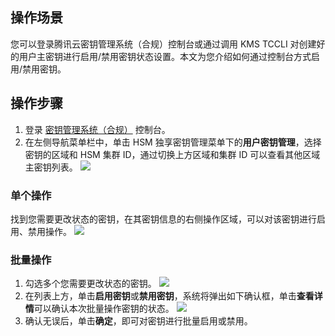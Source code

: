 
## 操作场景
您可以登录腾讯云密钥管理系统（合规）控制台或通过调用 KMS TCCLI 对创建好的用户主密钥进行启用/禁用密钥状态设置。本文为您介绍如何通过控制台方式启用/禁用密钥。

## 操作步骤
1. 登录 [密钥管理系统（合规）](https://console.cloud.tencent.com/kms2) 控制台。
2. 在左侧导航菜单栏中，单击 HSM 独享密钥管理菜单下的**用户密钥管理**，选择密钥的区域和 HSM 集群 ID，通过切换上方区域和集群 ID 可以查看其他区域主密钥列表。
![](https://qcloudimg.tencent-cloud.cn/raw/c6af8016a3daa928cafb01b50cdbcfe1.png)

### 单个操作
找到您需要更改状态的密钥，在其密钥信息的右侧操作区域，可以对该密钥进行启用、禁用操作。
   ![](https://qcloudimg.tencent-cloud.cn/raw/6dbc37092aafb62202fad4ae3d7ca381.png)

### 批量操作
1. 勾选多个您需要更改状态的密钥。
   ![](https://qcloudimg.tencent-cloud.cn/raw/6a22b53f151bef280d878565088468ec.png)
3. 在列表上方，单击**启用密钥**或**禁用密钥**，系统将弹出如下确认框，单击**查看详情**可以确认本次批量操作密钥的状态。
![](https://qcloudimg.tencent-cloud.cn/raw/e8c3469841ca6317684df9a3947d84a1.png)
4. 确认无误后，单击**确定**，即可对密钥进行批量启用或禁用。

